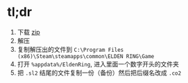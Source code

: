 
# tl;dr

1. 下载 <a href="./files/Seamless Co-op BETA 1.4.5-510-1-4-5-1676924101.zip">zip</a>
2. 解压
3. 复制解压出的文件到 `C:\Program Files (x86)\Steam\steamapps\common\ELDEN RING\Game`
4. 打开 `%appdata%/EldenRing`, 进入里面一个数字开头的文件夹
5. 把 `.sl2` 结尾的文件复制一份（备份）然后把后缀名改成 `.co2`
